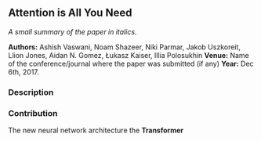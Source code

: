 ## Attention is All You Need

*A small summary of the paper in italics.*

**Authors:** Ashish Vaswani,  Noam Shazeer, Niki Parmar, Jakob Uszkoreit, Llion Jones, Aidan N. Gomez, Łukasz Kaiser, Illia Polosukhin
**Venue:** Name of the conference/journal where the paper was submitted (if any) 
**Year:** Dec 6th, 2017.

### Description

<!--This math is inline $`a^2+b^2=c^2`$.

This is on a separate line
```math
a^2+b^2=c^2
```
-->

### Contribution
The new neural network architecture the **Transformer**
